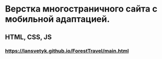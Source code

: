 # Верстка многостраничного сайта с мобильной адаптацией.
## HTML, CSS, JS
### https://lansvetyk.github.io/ForestTravel/main.html
